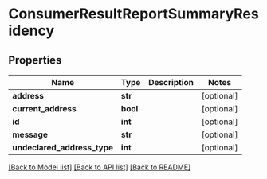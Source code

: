 # ConsumerResultReportSummaryResidency

## Properties
Name | Type | Description | Notes
------------ | ------------- | ------------- | -------------
**address** | **str** |  | [optional] 
**current_address** | **bool** |  | [optional] 
**id** | **int** |  | [optional] 
**message** | **str** |  | [optional] 
**undeclared_address_type** | **int** |  | [optional] 

[[Back to Model list]](../README.md#documentation-for-models) [[Back to API list]](../README.md#documentation-for-api-endpoints) [[Back to README]](../README.md)

